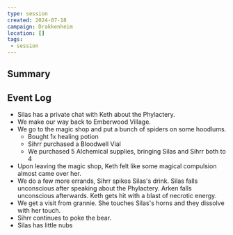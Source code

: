 ```yaml
---
type: session
created: 2024-07-18
campaign: Drakkenheim
location: []
tags:
 - session
---
```



## Summary

## Event Log

- Silas has a private chat with Keth about the Phylactery.
- We make our way back to Emberwood Village.
- We go to the magic shop and put a bunch of spiders on some hoodlums.
	- Bought 1x healing potion
	- Sihrr purchased a Bloodwell Vial
	- We purchased 5 Alchemical supplies, bringing Silas and Sihrr both to 4
- Upon leaving the magic shop, Keth felt like some magical compulsion almost came over her.
- We do a few more errands, Sihrr spikes Silas's drink. Silas falls unconscious after speaking about the Phylactery. Arken falls unconscious afterwards. Keth gets hit with a blast of necrotic energy.
- We get a visit from grannie. She touches Silas's horns and they dissolve with her touch.
- Sihrr continues to poke the bear.
- Silas has little nubs


